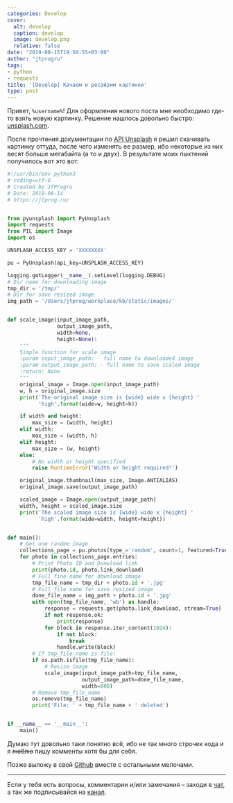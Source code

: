 ```yaml
---
categories: Develop
cover:
  alt: develop
  caption: develop
  image: develop.png
  relative: false
date: "2019-08-15T19:50:55+03:00"
author: "jtprogru"
tags:
- python
- requests
title: '[Develop] Качаем и ресайзим картинки'
type: post
---
```


Привет, `%username%`! Для оформления нового поста мне необходимо где-то взять новую картинку. Решение нашлось довольно быстро: [unsplash.com](https://unsplash.com).

После прочтения документации по [API Unsplash](https://unsplash.com/documentation) я решил скачивать картинку оттуда, после чего изменять ее размер, ибо некоторые из них весят больше мегабайта (а то и двух). В результате моих пыхтений получилось вот это вот:

```python
#!/usr/bin/env python3
# coding=utf-8
# Created by JTProgru
# Date: 2019-08-14
# https://jtprog.ru/


from pyunsplash import PyUnsplash
import requests
from PIL import Image
import os

UNSPLASH_ACCESS_KEY = 'XXXXXXXX'

pu = PyUnsplash(api_key=UNSPLASH_ACCESS_KEY)

logging.getLogger(__name__).setLevel(logging.DEBUG)
# Dir name for downloading image
tmp_dir = '/tmp/'
# Dir for save resized image
img_path = '/Users/jtprog/workplace/kb/static/images/'


def scale_image(input_image_path,
                output_image_path,
                width=None,
                height=None):
    """
    Simple function for scale image
    :param input_image_path: - full name to downloaded image
    :param output_image_path: - full name to save scaled image
    :return: None
    """
    original_image = Image.open(input_image_path)
    w, h = original_image.size
    print('The original image size is {wide} wide x {height} '
          'high'.format(wide=w, height=h))

    if width and height:
        max_size = (width, height)
    elif width:
        max_size = (width, h)
    elif height:
        max_size = (w, height)
    else:
        # No width or height specified
        raise RuntimeError('Width or height required!')

    original_image.thumbnail(max_size, Image.ANTIALIAS)
    original_image.save(output_image_path)

    scaled_image = Image.open(output_image_path)
    width, height = scaled_image.size
    print('The scaled image size is {wide} wide x {height} '
          'high'.format(wide=width, height=height))


def main():
    # Get one random image
    collections_page = pu.photos(type_='random', count=1, featured=True, query="programming")
    for photo in collections_page.entries:
        # Print Photo ID and Donwload link
        print(photo.id, photo.link_download)
        # Full fine name for download image
        tmp_file_name = tmp_dir + photo.id + '.jpg'
        # Full file name for save resized image
        done_file_name = img_path + photo.id + '.jpg'
        with open(tmp_file_name, 'wb') as handle:
            response = requests.get(photo.link_download, stream=True)
            if not response.ok:
                print(response)
            for block in response.iter_content(1024):
                if not block:
                    break
                handle.write(block)
        # If tmp_file_name is file:
        if os.path.isfile(tmp_file_name):
            # Resize image
            scale_image(input_image_path=tmp_file_name,
                        output_image_path=done_file_name,
                        width=800)
        # Remove tmp_file_name
        os.remove(tmp_file_name)
        print('File: ' + tmp_file_name + ' deleted')


if __name__ == '__main__':
    main()
```

Думаю тут довольно таки понятно всё, ибо не так много строчек кода и я ~~люблю~~ пишу комменты хотя бы для себя.

Позже выложу в свой [Github](https://github.com/jtprogru/) вместе с остальными мелочами.

---
Если у тебя есть вопросы, комментарии и/или замечания – заходи в [чат](https://ttttt.me/jtprogru_chat), а так же подписывайся на [канал](https://ttttt.me/jtprogru_channel).
